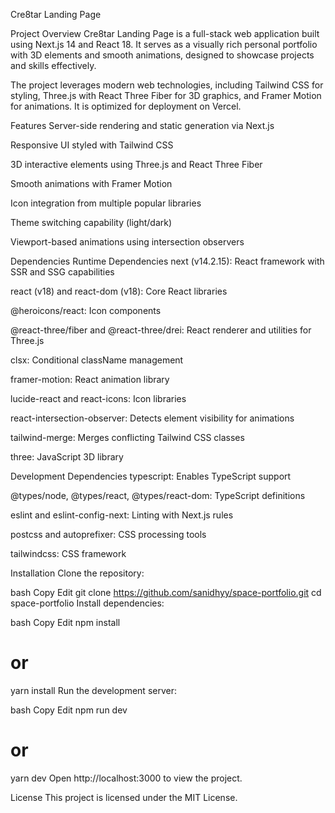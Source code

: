 Cre8tar Landing Page

Project Overview
Cre8tar Landing Page is a full-stack web application built using Next.js 14 and React 18. It serves as a visually rich personal portfolio with 3D elements and smooth animations, designed to showcase projects and skills effectively.

The project leverages modern web technologies, including Tailwind CSS for styling, Three.js with React Three Fiber for 3D graphics, and Framer Motion for animations. It is optimized for deployment on Vercel.

Features
Server-side rendering and static generation via Next.js

Responsive UI styled with Tailwind CSS

3D interactive elements using Three.js and React Three Fiber

Smooth animations with Framer Motion

Icon integration from multiple popular libraries

Theme switching capability (light/dark)

Viewport-based animations using intersection observers

Dependencies
Runtime Dependencies
next (v14.2.15): React framework with SSR and SSG capabilities

react (v18) and react-dom (v18): Core React libraries

@heroicons/react: Icon components

@react-three/fiber and @react-three/drei: React renderer and utilities for Three.js

clsx: Conditional className management

framer-motion: React animation library

lucide-react and react-icons: Icon libraries

react-intersection-observer: Detects element visibility for animations

tailwind-merge: Merges conflicting Tailwind CSS classes

three: JavaScript 3D library

Development Dependencies
typescript: Enables TypeScript support

@types/node, @types/react, @types/react-dom: TypeScript definitions

eslint and eslint-config-next: Linting with Next.js rules

postcss and autoprefixer: CSS processing tools

tailwindcss: CSS framework

Installation
Clone the repository:

bash
Copy
Edit
git clone https://github.com/sanidhyy/space-portfolio.git
cd space-portfolio
Install dependencies:

bash
Copy
Edit
npm install
# or
yarn install
Run the development server:

bash
Copy
Edit
npm run dev
# or
yarn dev
Open http://localhost:3000 to view the project.

License
This project is licensed under the MIT License.